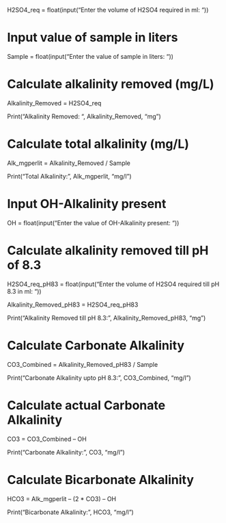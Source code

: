 H2SO4_req = float(input(“Enter the volume of H2SO4 required in ml: “))

# Input value of sample in liters

Sample = float(input(“Enter the value of sample in liters: “))

# Calculate alkalinity removed (mg/L)

Alkalinity_Removed = H2SO4_req

Print(“Alkalinity Removed: “, Alkalinity_Removed, “mg”)

# Calculate total alkalinity (mg/L)

Alk_mgperlit = Alkalinity_Removed / Sample

Print(“Total Alkalinity:”, Alk_mgperlit, “mg/l”)

# Input OH-Alkalinity present

OH = float(input(“Enter the value of OH-Alkalinity present: “))

# Calculate alkalinity removed till pH of 8.3

H2SO4_req_pH83 = float(input(“Enter the volume of H2SO4 required till pH 8.3 in ml: “))

Alkalinity_Removed_pH83 = H2SO4_req_pH83

Print(“Alkalinity Removed till pH 8.3:”, Alkalinity_Removed_pH83, “mg”)

# Calculate Carbonate Alkalinity

CO3_Combined = Alkalinity_Removed_pH83 / Sample

Print(“Carbonate Alkalinity upto pH 8.3:”, CO3_Combined, “mg/l”)

# Calculate actual Carbonate Alkalinity

CO3 = CO3_Combined – OH

Print(“Carbonate Alkalinity:”, CO3, “mg/l”)

# Calculate Bicarbonate Alkalinity

HCO3 = Alk_mgperlit – (2 * CO3) – OH

Print(“Bicarbonate Alkalinity:”, HCO3, “mg/l”)

